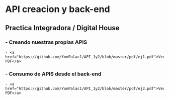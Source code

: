 # API creacion y back-end 
## Practica Integradora / Digital House

### - Creando nuestras propias APIS 
    - <a href="https://github.com/YonPalac1/API_1y2/blob/master/pdf/ej1.pdf">Ver PDF</a>
### - Consumo de APIS desde el back-end
    - <a href="https://github.com/YonPalac1/API_1y2/blob/master/pdf/ej2.pdf">Ver PDF</a>
